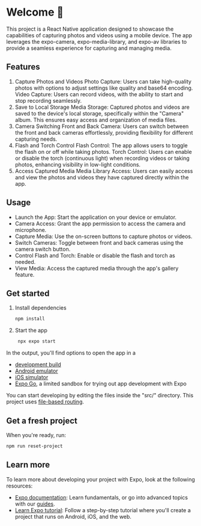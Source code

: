 # Welcome  👋

This project is a React Native application designed to showcase the capabilities of capturing photos and videos using a mobile device. The app leverages the expo-camera, expo-media-library, and expo-av libraries to provide a seamless experience for capturing and managing media.

## Features
1. Capture Photos and Videos
Photo Capture: Users can take high-quality photos with options to adjust settings like quality and base64 encoding.
Video Capture: Users can record videos, with the ability to start and stop recording seamlessly.
2. Save to Local Storage
Media Storage: Captured photos and videos are saved to the device's local storage, specifically within the "Camera" album. This ensures easy access and organization of media files.
3. Camera Switching
Front and Back Camera: Users can switch between the front and back cameras effortlessly, providing flexibility for different capturing needs.
4. Flash and Torch Control
Flash Control: The app allows users to toggle the flash on or off while taking photos.
Torch Control: Users can enable or disable the torch (continuous light) when recording videos or taking photos, enhancing visibility in low-light conditions.
5. Access Captured Media
Media Library Access: Users can easily access and view the photos and videos they have captured directly within the app.


## Usage
* Launch the App: Start the application on your device or emulator.
* Camera Access: Grant the app permission to access the camera and microphone.
* Capture Media: Use the on-screen buttons to capture photos or videos.
* Switch Cameras: Toggle between front and back cameras using the camera switch button.
* Control Flash and Torch: Enable or disable the flash and torch as needed.
* View Media: Access the captured media through the app's gallery feature.

## Get started

1. Install dependencies

   ```bash
   npm install
   ```

2. Start the app

   ```bash
    npx expo start
   ```

In the output, you'll find options to open the app in a

- [development build](https://docs.expo.dev/develop/development-builds/introduction/)
- [Android emulator](https://docs.expo.dev/workflow/android-studio-emulator/)
- [iOS simulator](https://docs.expo.dev/workflow/ios-simulator/)
- [Expo Go](https://expo.dev/go), a limited sandbox for trying out app development with Expo

You can start developing by editing the files inside the "src/" directory. This project uses [file-based routing](https://docs.expo.dev/router/introduction).

## Get a fresh project

When you're ready, run:

```bash
npm run reset-project
```

## Learn more

To learn more about developing your project with Expo, look at the following resources:

- [Expo documentation](https://docs.expo.dev/): Learn fundamentals, or go into advanced topics with our [guides](https://docs.expo.dev/guides).
- [Learn Expo tutorial](https://docs.expo.dev/tutorial/introduction/): Follow a step-by-step tutorial where you'll create a project that runs on Android, iOS, and the web.





